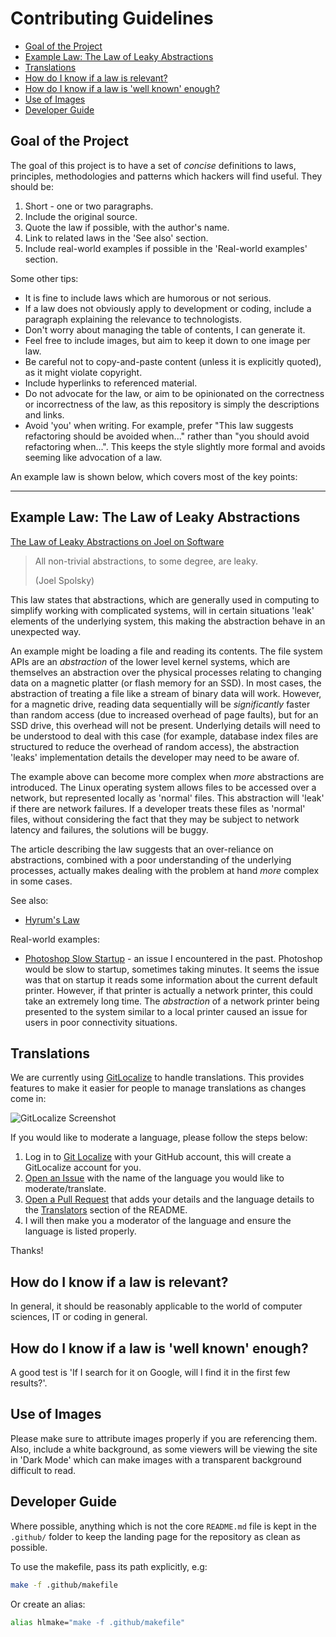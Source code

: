 # Contributing Guidelines

<!-- vim-markdown-toc GFM -->

- [Goal of the Project](#goal-of-the-project)
- [Example Law: The Law of Leaky Abstractions](#example-law-the-law-of-leaky-abstractions)
- [Translations](#translations)
- [How do I know if a law is relevant?](#how-do-i-know-if-a-law-is-relevant)
- [How do I know if a law is 'well known' enough?](#how-do-i-know-if-a-law-is-well-known-enough)
- [Use of Images](#use-of-images)
- [Developer Guide](#developer-guide)

<!-- vim-markdown-toc -->

## Goal of the Project

The goal of this project is to have a set of _concise_ definitions to laws, principles, methodologies and patterns which hackers will find useful. They should be:

1. Short - one or two paragraphs.
2. Include the original source.
3. Quote the law if possible, with the author's name.
4. Link to related laws in the 'See also' section.
5. Include real-world examples if possible in the 'Real-world examples' section.

Some other tips:

- It is fine to include laws which are humorous or not serious.
- If a law does not obviously apply to development or coding, include a paragraph explaining the relevance to technologists.
- Don't worry about managing the table of contents, I can generate it.
- Feel free to include images, but aim to keep it down to one image per law.
- Be careful not to copy-and-paste content (unless it is explicitly quoted), as it might violate copyright.
- Include hyperlinks to referenced material.
- Do not advocate for the law, or aim to be opinionated on the correctness or incorrectness of the law, as this repository is simply the descriptions and links.
- Avoid 'you' when writing. For example, prefer "This law suggests refactoring should be avoided when..." rather than "you should avoid refactoring when...". This keeps the style slightly more formal and avoids seeming like advocation of a law.

An example law is shown below, which covers most of the key points:

---

## Example Law: The Law of Leaky Abstractions

[The Law of Leaky Abstractions on Joel on Software](https://www.joelonsoftware.com/2002/11/11/the-law-of-leaky-abstractions/)

> All non-trivial abstractions, to some degree, are leaky.
>
> (Joel Spolsky)

This law states that abstractions, which are generally used in computing to simplify working with complicated systems, will in certain situations 'leak' elements of the underlying system, this making the abstraction behave in an unexpected way.

An example might be loading a file and reading its contents. The file system APIs are an _abstraction_ of the lower level kernel systems, which are themselves an abstraction over the physical processes relating to changing data on a magnetic platter (or flash memory for an SSD). In most cases, the abstraction of treating a file like a stream of binary data will work. However, for a magnetic drive, reading data sequentially will be *significantly* faster than random access (due to increased overhead of page faults), but for an SSD drive, this overhead will not be present. Underlying details will need to be understood to deal with this case (for example, database index files are structured to reduce the overhead of random access), the abstraction 'leaks' implementation details the developer may need to be aware of.

The example above can become more complex when _more_ abstractions are introduced. The Linux operating system allows files to be accessed over a network, but represented locally as 'normal' files. This abstraction will 'leak' if there are network failures. If a developer treats these files as 'normal' files, without considering the fact that they may be subject to network latency and failures, the solutions will be buggy.

The article describing the law suggests that an over-reliance on abstractions, combined with a poor understanding of the underlying processes, actually makes dealing with the problem at hand _more_ complex in some cases.

See also:

- [Hyrum's Law](#hyrums-law-the-law-of-implicit-interfaces)

Real-world examples:

- [Photoshop Slow Startup](https://forums.adobe.com/thread/376152) - an issue I encountered in the past. Photoshop would be slow to startup, sometimes taking minutes. It seems the issue was that on startup it reads some information about the current default printer. However, if that printer is actually a network printer, this could take an extremely long time. The _abstraction_ of a network printer being presented to the system similar to a local printer caused an issue for users in poor connectivity situations.

## Translations

We are currently using [GitLocalize](https://gitlocalize.com) to handle translations. This provides features to make it easier for people to manage translations as changes come in:

![GitLocalize Screenshot](../images/gitlocalize.png)

If you would like to moderate a language, please follow the steps below:

1. Log in to [Git Localize](https://gitlocalize.com) with your GitHub account, this will create a GitLocalize account for you.
0. [Open an Issue](https://github.com/dwmkerr/hacker-laws/issues/new) with the name of the language you would like to moderate/translate.
0. [Open a Pull Request](https://github.com/dwmkerr/hacker-laws/compare) that adds your details and the language details to the [Translators](https://github.com/dwmkerr/hacker-laws#translations) section of the README.
3. I will then make you a moderator of the language and ensure the language is listed properly.

Thanks!


## How do I know if a law is relevant?

In general, it should be reasonably applicable to the world of computer sciences, IT or coding in general.

## How do I know if a law is 'well known' enough?

A good test is 'If I search for it on Google, will I find it in the first few results?'.

## Use of Images

Please make sure to attribute images properly if you are referencing them. Also, include a white background, as some viewers will be viewing the site in 'Dark Mode' which can make images with a transparent background difficult to read.

## Developer Guide

Where possible, anything which is not the core `README.md` file is kept in the `.github/` folder to keep the landing page for the repository as clean as possible.

To use the makefile, pass its path explicitly, e.g:

```bash
make -f .github/makefile
```

Or create an alias:

```bash
alias hlmake="make -f .github/makefile"
